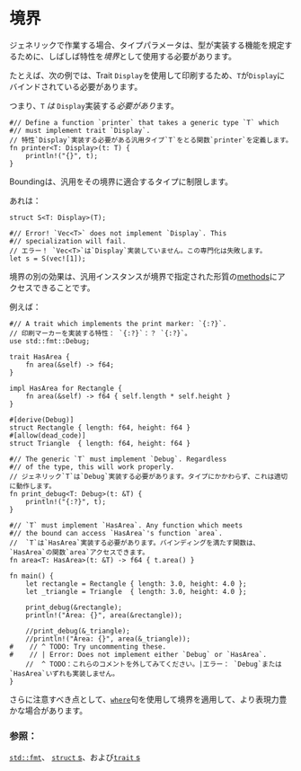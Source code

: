 # <!--Bounds--> 境界

<!--When working with generics, the type parameters often must use traits as *bounds* to stipulate what functionality a type implements.-->
ジェネリックで作業する場合、タイプパラメータは、型が実装する機能を規定するために、しばしば特性を*境界*として使用する必要があります。
<!--For example, the following example uses the trait `Display` to print and so it requires `T` to be bound by `Display`;-->
たとえば、次の例では、Trait `Display`を使用して印刷するため、`T`が`Display`にバインドされている必要があります。
<!--that is, `T` *must* implement `Display`.-->
つまり、`T` *は* `Display`実装する*必要があり*ます。

```rust,ignore
#// Define a function `printer` that takes a generic type `T` which
#// must implement trait `Display`.
// 特性`Display`実装する必要がある汎用タイプ`T`をとる関数`printer`を定義します。
fn printer<T: Display>(t: T) {
    println!("{}", t);
}
```

<!--Bounding restricts the generic to types that conform to the bounds.-->
Boundingは、汎用をその境界に適合するタイプに制限します。
<!--That is:-->
あれは：

```rust,ignore
struct S<T: Display>(T);

#// Error! `Vec<T>` does not implement `Display`. This
#// specialization will fail.
// エラー！ `Vec<T>`は`Display`実装していません。この専門化は失敗します。
let s = S(vec![1]);
```

<!--Another effect of bounding is that generic instances are allowed to access the [methods] of traits specified in the bounds.-->
境界の別の効果は、汎用インスタンスが境界で指定された形質の[methods]にアクセスできることです。
<!--For example:-->
例えば：

```rust,editable
#// A trait which implements the print marker: `{:?}`.
// 印刷マーカーを実装する特性： `{:?}`：？ `{:?}`。
use std::fmt::Debug;

trait HasArea {
    fn area(&self) -> f64;
}

impl HasArea for Rectangle {
    fn area(&self) -> f64 { self.length * self.height }
}

#[derive(Debug)]
struct Rectangle { length: f64, height: f64 }
#[allow(dead_code)]
struct Triangle  { length: f64, height: f64 }

#// The generic `T` must implement `Debug`. Regardless
#// of the type, this will work properly.
// ジェネリック`T`は`Debug`実装する必要があります。タイプにかかわらず、これは適切に動作します。
fn print_debug<T: Debug>(t: &T) {
    println!("{:?}", t);
}

#// `T` must implement `HasArea`. Any function which meets
#// the bound can access `HasArea`'s function `area`.
//  `T`は`HasArea`実装する必要があります。バインディングを満たす関数は、`HasArea`の関数`area`アクセスできます。
fn area<T: HasArea>(t: &T) -> f64 { t.area() }

fn main() {
    let rectangle = Rectangle { length: 3.0, height: 4.0 };
    let _triangle = Triangle  { length: 3.0, height: 4.0 };

    print_debug(&rectangle);
    println!("Area: {}", area(&rectangle));

    //print_debug(&_triangle);
    //println!("Area: {}", area(&_triangle));
#    // ^ TODO: Try uncommenting these.
#    // | Error: Does not implement either `Debug` or `HasArea`. 
    //  ^ TODO：これらのコメントを外してみてください。|エラー： `Debug`または`HasArea`いずれも実装しません。
}
```

<!--As an additional note, [`where`][where] clauses can also be used to apply bounds in some cases to be more expressive.-->
さらに注意すべき点として、[`where`][where]句を使用して境界を適用して、より表現力豊かな場合があります。

### <!--See also:--> 参照：

<!--[`std::fmt`][fmt], [`struct` s][structs], and [`trait` s][traits]-->
[`std::fmt`][fmt]、 [`struct` s][structs]、および[`trait` s][traits]

<!--[fmt]: hello/print.html
 [methods]: fn/methods.html
 [structs]: custom_types/structs.html
 [traits]: trait.html
 [where]: generics/where.html
-->
[fmt]: hello/print.html
 [methods]: fn/methods.html
 [structs]: custom_types/structs.html
 [traits]: trait.html
 [where]: generics/where.html

